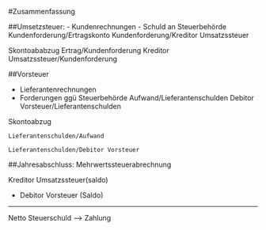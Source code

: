 #Zusammenfassung

##Umsetzsteuer: 
	- Kundenrechnungen
	- Schuld an Steuerbehörde
    Kundenforderung/Ertragskonto
    Kundenforderung/Kreditor Umsatzssteuer

Skontoababzug
    Ertrag/Kundenforderung
    Kreditor Umsatzssteuer/Kundenforderung

##Vorsteuer
- Lieferantenrechnungen 
- Forderungen ggü Steuerbehörde
    Aufwand/Lieferantenschulden
    Debitor Vorsteuer/Lieferantenschulden

Skontoabzug

    Lieferantenschulden/Aufwand

    Lieferantenschulden/Debitor Vorsteuer

##Jahresabschluss: Mehrwertssteuerabrechnung

Kreditor Umsatzssteuer(saldo)

- Debitor Vorsteuer (Saldo)

_____________________________

Netto Steuerschuld --> Zahlung
